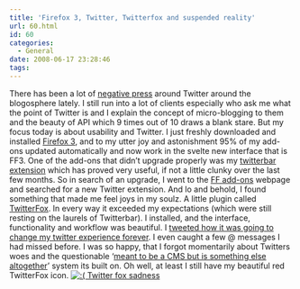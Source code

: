 ```yaml
---
title: 'Firefox 3, Twitter, Twitterfox and suspended reality'
url: 60.html
id: 60
categories:
  - General
date: 2008-06-17 23:28:46
tags:
---
```


There has been a lot of [negative press](http://www.readwriteweb.com/archives/can_twitter_be_saved.php) around Twitter around the blogosphere lately. I still run into a lot of clients especially who ask me what the point of Twitter is and I explain the concept of micro-blogging to them and the beauty of API which 9 times out of 10 draws a blank stare. But my focus today is about usability and Twitter. I just freshly downloaded and installed [Firefox 3](http://www.mozilla.com/en-US/firefox/all-rc.html), and to my utter joy and astonishment 95% of my add-ons updated automatically and now work in the svelte new interface that is FF3. One of the add-ons that didn’t upgrade properly was my [twitterbar extension](http://www.chrisfinke.com/addons/twitterbar/) which has proved very useful, if not a little clunky over the last few months. So in search of an upgrade, I went to the [FF add-ons](https://addons.mozilla.org/en-US/firefox/) webpage and searched for a new Twitter extension. And lo and behold, I found something that made me feel joys in my soulz. A little plugin called [TwitterFox](https://addons.mozilla.org/en-US/firefox/addon/5081). In every way it exceeded my expectations (which were still resting on the laurels of Twitterbar). I installed, and the interface, functionality and workflow was beautiful. I [tweeted how it was going to change my twitter experience forever](http://twitter.com/ezytiger/statuses/837248680). I even caught a few @ messages I had missed before. I was so happy, that I forgot momentarily about Twitters woes and the questionable ‘[meant to be a CMS but is something else altogether](http://www.readwriteweb.com/archives/can_twitter_be_saved.php)’ system its built on. Oh well, at least I still have my beautiful red TwitterFox icon. [![:( Twitter fox sadness](2008-06-18_1007.png "Twitterfox")](2008-06-18_1007.png)